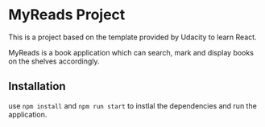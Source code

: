 # MyReads Project

This is a project based on the template provided by Udacity to learn React.

MyReads is a book application which can search, mark and display books on the shelves accordingly. 

## Installation
use <code>npm install</code> and <code>npm run start</code> to instlal the dependencies and run the application. 
